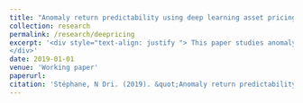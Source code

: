 ```yaml
---
title: "Anomaly return predictability using deep learning asset pricing"
collection: research
permalink: /research/deepricing
excerpt: '<div style="text-align: justify "> This paper studies anomaly return predictability across deciles using a set of fifty anomaly variables built using individual stock characteristics. I construct deciles and study their predictability using their own past information, other macroeconomic variables, and limit-to-arbitrage variables. I found that some anomalies are persistent and that there are some predictors which help to forecast the decile portfolio returns. Deciles predictability is not uniform across anomaly variables and predictors. Namely, all deciles are not uniformly predictable but extreme deciles seem to be more often predictable. Stock variance, dividend yield, and dividend price ratio are strong predictors for decile portfolio returns. Most importantly, hedge portfolios are often predictable by the TED spread and Amihud illiquidity measure, which indicate that trading frictions may explain the persistence of these portfolio returns. Furthermore, I use the rich set of five hundred anomaly portfolios to predict returns based on Deep learning techniques.
</div>'
date: 2019-01-01
venue: 'Working paper'
paperurl:
citation: 'Stéphane, N Dri. (2019). &quot;Anomaly return predictability using deep learning asset pricing .&quot; <i>Working paper</i>.'
---
```

<!-- <div style="text-align: justify "> This paper studies anomaly return predictability across deciles using a set of fifty anomaly variables built using individual stock characteristics. I then construct deciles and study their predictability using their own past information, other macroeconomic variables, and limit-to-arbitrage variables. I found that some anomalies are persistent and that there are some predictors which help to forecast the decile portfolio returns. Deciles predictability is not uniform across anomaly variables and predictors. Namely, all deciles are not uniformly predictable but extreme deciles seem to be more often predictable. Stock variance, dividend yield, and dividend price ratio are strong predictors for decile portfolio returns. Most importantly, hedge portfolios are often predictable by the TED spread and Amihud illiquidity measure, which indicate that trading frictions may explain the persistence of these portfolio returns. Furthermore, I use the rich set of five hundred anomaly portfolios to predict returns based on Deep learning techniques.
</div> -->

<!--[Slides](http://stephanendri.github.io/files/NLPC_paper.pdf)-->

<!--[Paper](http://stephanendri.github.io/files/JMP.pdf) -->

<!--Recommended citation: Stéphane N'Dri (2019). "Anomaly return predictability using deep learning asset pricing"  <i>Working paper </i>.-->

